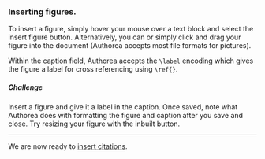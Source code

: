### Inserting figures.

To insert a figure, simply hover your mouse over a text block and select the insert figure button.
Alternatively, you can or simply click and drag your figure into the document (Authorea accepts most 
file formats for pictures). 

Within the caption field, Authorea accepts the ```\label``` encoding which gives the figure a label
for cross referencing using ```\ref{}```.

##### Challenge 

Insert a figure and give it a label in the caption. Once saved, note what 
Authorea does with formatting the figure and caption after you save and close. Try resizing your
figure with the inbuilt button. 

----
We are now ready to [insert citations](../07_Citations/insertingCitations.md).
